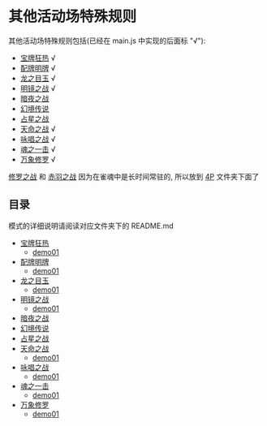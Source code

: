 # 其他活动场特殊规则

其他活动场特殊规则包括(已经在 main.js 中实现的后面标 "√"):

- [宝牌狂热](宝牌狂热) √
- [配牌明牌](配牌明牌) √
- [龙之目玉](龙之目玉) √
- [明镜之战](明镜之战) √
- [暗夜之战](暗夜之战)
- [幻境传说](幻境传说)
- [占星之战](占星之战)
- [天命之战](天命之战) √
- [咏唱之战](咏唱之战) √
- [魂之一击](魂之一击) √
- [万象修罗](万象修罗) √

[修罗之战](../4P/修罗之战相关) 和 [赤羽之战](../4P/赤羽之战相关) 因为在雀魂中是长时间常驻的, 所以放到 [4P](../4P) 文件夹下面了

## 目录

模式的详细说明请阅读对应文件夹下的 README.md

- [宝牌狂热](宝牌狂热)
    - [demo01](宝牌狂热/demo01.js)
- [配牌明牌](配牌明牌)
    - [demo01](配牌明牌/demo01.js)
- [龙之目玉](龙之目玉)
    - [demo01](龙之目玉/demo01.js)
- [明镜之战](明镜之战)
    - [demo01](明镜之战/demo01.js)
- [暗夜之战](暗夜之战)
- [幻境传说](幻境传说)
- [占星之战](占星之战)
- [天命之战](天命之战)
    - [demo01](天命之战/demo01.js)
- [咏唱之战](咏唱之战)
    - [demo01](咏唱之战/demo01.js)
- [魂之一击](魂之一击)
    - [demo01](魂之一击/demo01.js)
- [万象修罗](万象修罗)
    - [demo01](万象修罗/demo01.js)
